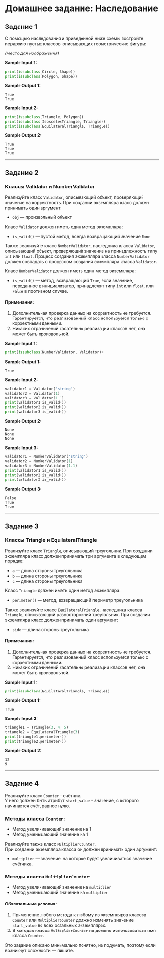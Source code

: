 
# Домашнее задание: Наследование

## Задание 1
С помощью наследования и приведенной ниже схемы постройте иерархию пустых классов, описывающих геометрические фигуры:

*(место для изображения)*

**Sample Input 1:**  
```python
print(issubclass(Circle, Shape))
print(issubclass(Polygon, Shape))
```

**Sample Output 1:**  
```
True
True
```

**Sample Input 2:**  
```python
print(issubclass(Triangle, Polygon))
print(issubclass(IsoscelesTriangle, Triangle))
print(issubclass(EquilateralTriangle, Triangle))
```

**Sample Output 2:**  
```
True
True
True
```

---

## Задание 2
### Классы Validator и NumberValidator

Реализуйте класс `Validator`, описывающий объект, проверяющий значение на корректность. При создании экземпляра класс должен принимать один аргумент:

- `obj` — произвольный объект

Класс `Validator` должен иметь один метод экземпляра:

- `is_valid()` — пустой метод, всегда возвращающий значение `None`

Также реализуйте класс `NumberValidator`, наследника класса `Validator`, описывающий объект, проверяющий значение на принадлежность типу `int` или `float`. Процесс создания экземпляра класса `NumberValidator` должен совпадать с процессом создания экземпляра класса `Validator`.

Класс `NumberValidator` должен иметь один метод экземпляра:

- `is_valid()` — метод, возвращающий `True`, если значение, переданное в инициализатор, принадлежит типу `int` или `float`, или `False` в противном случае.

#### Примечания:
1. Дополнительная проверка данных на корректность не требуется. Гарантируется, что реализованный класс используется только с корректными данными.
2. Никаких ограничений касательно реализации классов нет, она может быть произвольной.

**Sample Input 1:**  
```python
print(issubclass(NumberValidator, Validator))
```

**Sample Output 1:**  
```
True
```

**Sample Input 2:**  
```python
validator1 = Validator('string')
validator2 = Validator(1)
validator3 = Validator(1.1)
print(validator1.is_valid())
print(validator2.is_valid())
print(validator3.is_valid())
```

**Sample Output 2:**  
```
None
None
None
```

**Sample Input 3:**  
```python
validator1 = NumberValidator('string')
validator2 = NumberValidator(1)
validator3 = NumberValidator(1.1)
print(validator1.is_valid())
print(validator2.is_valid())
print(validator3.is_valid())
```

**Sample Output 3:**  
```
False
True
True
```

---

## Задание 3
### Классы Triangle и EquilateralTriangle

Реализуйте класс `Triangle`, описывающий треугольник. При создании экземпляра класс должен принимать три аргумента в следующем порядке:

- `a` — длина стороны треугольника
- `b` — длина стороны треугольника
- `c` — длина стороны треугольника

Класс `Triangle` должен иметь один метод экземпляра:

- `perimeter()` — метод, возвращающий периметр треугольника

Также реализуйте класс `EquilateralTriangle`, наследника класса `Triangle`, описывающий равносторонний треугольник. При создании экземпляра класс должен принимать один аргумент:

- `side` — длина стороны треугольника

#### Примечания:
1. Дополнительная проверка данных на корректность не требуется. Гарантируется, что реализованный класс используется только с корректными данными.
2. Никаких ограничений касательно реализации классов нет, она может быть произвольной.

**Sample Input 1:**  
```python
print(issubclass(EquilateralTriangle, Triangle))
```

**Sample Output 1:**  
```
True
```

**Sample Input 2:**  
```python
triangle1 = Triangle(3, 4, 5)
triangle2 = EquilateralTriangle(3)
print(triangle1.perimeter())
print(triangle2.perimeter())
```

**Sample Output 2:**  
```
12
9
```

---

## Задание 4
Реализуйте класс `Counter` - счётчик.  
У него должен быть атрибут `start_value` - значение, с которого начинается счёт, равное нулю.  

### Методы класса `Counter`:
- Метод увеличивающий значение на 1
- Метод уменьшающий значение на 1

Реализуйте также класс `MultiplierCounter`.  
При создании экземпляра класса он должен принимать один аргумент:

- `multiplier` — значение, на которое будет увеличиваться значение счётчика.

### Методы класса `MultiplierCounter`:
- Метод увеличивающий значение на `multiplier`
- Метод уменьшающий значение на `multiplier`

#### Обязательные условия:
1. Применение любого метода к любому из экземпляров классов `Counter` или `MultiplierCounter` должно изменять значение `start_value` во всех остальных экземплярах.
2. В методах класса `MultiplierCounter` не должно использоваться имя класса `Counter`.

Это задание описано минимально понятно, на подумать, поэтому если возникнут сложности — пишите.
